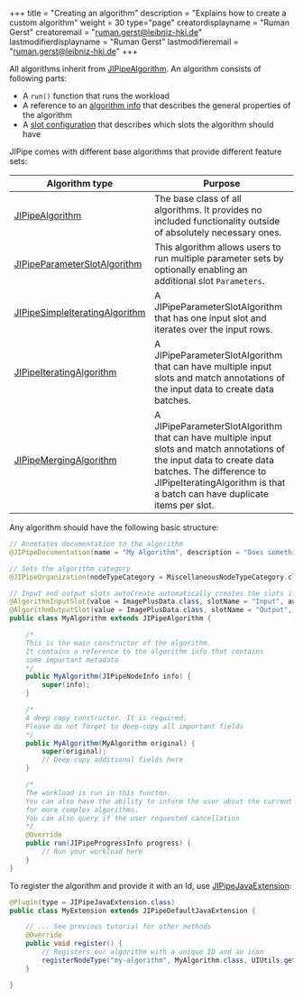 +++
title = "Creating an algorithm"
description = "Explains how to create a custom algorithm"
weight = 30
type="page"
creatordisplayname = "Ruman Gerst"
creatoremail = "ruman.gerst@leibniz-hki.de"
lastmodifierdisplayname = "Ruman Gerst"
lastmodifieremail = "ruman.gerst@leibniz-hki.de"
+++

All algorithms inherit from [JIPipeAlgorithm](/apidocs/org/hkijena/jipipe/api/nodes/JIPipeAlgorithm.html). An algorithm consists of following parts:

* A `run()` function that runs the workload
* A reference to an [algorithm info](/apidocs/org/hkijena/jipipe/api/nodes/JIPipeNodeInfo.html) that describes the general properties of the algorithm
* A [slot configuration](/apidocs/org/hkijena/jipipe/api/data/JIPipeSlotConfiguration.html) that describes which slots the algorithm should have

JIPipe comes with different base algorithms that provide different feature sets:

| Algorithm type                                                                                              | Purpose                                                                                                                                                                                                                         |
| ----------------------------------------------------------------------------------------------------------- | ------------------------------------------------------------------------------------------------------------------------------------------------------------------------------------------------------------------------------- |
| [JIPipeAlgorithm](/apidocs/org/hkijena/jipipe/api/nodes/JIPipeAlgorithm.html)                           | The base class of all algorithms. It provides no included functionality outside of absolutely necessary ones.                                                                                                                   |
| [JIPipeParameterSlotAlgorithm](/apidocs/org/hkijena/jipipe/api/nodes/JIPipeParameterSlotAlgorithm.html) | This algorithm allows users to run multiple parameter sets by optionally enabling an additional slot `Parameters`.                                                                                                              |
| [JIPipeSimpleIteratingAlgorithm](/apidocs/org/hkijena/jipipe/api/nodes/JIPipeAlgorithm.html)            | A JIPipeParameterSlotAlgorithm that has one input slot and iterates over the input rows.                                                                                                                                        |
| [JIPipeIteratingAlgorithm](/apidocs/org/hkijena/jipipe/api/nodes/JIPipeIteratingAlgorithm.html)         | A JIPipeParameterSlotAlgorithm that can have multiple input slots and match annotations of the input data to create data batches.                                                                                               |
| [JIPipeMergingAlgorithm](/apidocs/org/hkijena/jipipe/api/nodes/JIPipeMergingAlgorithm.html)             | A JIPipeParameterSlotAlgorithm that can have multiple input slots and match annotations of the input data to create data batches. The difference to JIPipeIteratingAlgorithm is that a batch can have duplicate items per slot. |


Any algorithm should have the following basic structure:

```java
// Annotates documentation to the algorithm
@JIPipeDocumentation(name = "My Algorithm", description = "Does something")

// Sets the algorithm category
@JIPipeOrganization(nodeTypeCategory = MiscellaneousNodeTypeCategory.class)

// Input and output slots autoCreate automatically creates the slots if set to true and no slot configuration was provided
@AlgorithmInputSlot(value = ImagePlusData.class, slotName = "Input", autoCreate = true)
@AlgorithmOutputSlot(value = ImagePlusData.class, slotName = "Output", autoCreate = true)
public class MyAlgorithm extends JIPipeAlgorithm {

    /*
    This is the main constructor of the algorithm.
    It contains a reference to the algorithm info that contains
    some important metadata
    */
    public MyAlgorithm(JIPipeNodeInfo info) {
        super(info);
    }

    /*
    A deep copy constructor. It is required.
    Please do not forget to deep-copy all important fields
    */
    public MyAlgorithm(MyAlgorithm original) {
        super(original);
        // Deep-copy additional fields here
    }

    /*
    The workload is run in this functon.
    You can also have the ability to inform the user about the current algorithm status
    for more complex algorithms.
    You can also query if the user requested cancellation
    */
    @Override
    public run(JIPipeProgressInfo progress) {
        // Run your workload here
    }
}
```

To register the algorithm and provide it with an Id, use [JIPipeJavaExtension](/apidocs/org/hkijena/jipipe/JIPipeJavaExtension.html):

```java
@Plugin(type = JIPipeJavaExtension.class)
public class MyExtension extends JIPipeDefaultJavaExtension {

    // ... See previous tutorial for other methods
    @Override
    public void register() {
        // Registers our algorithm with a unique ID and an icon
        registerNodeType("my-algorithm", MyAlgorithm.class, UIUtils.getIconURLFromResources("actions/viewimage.png"));
    }

}
```

